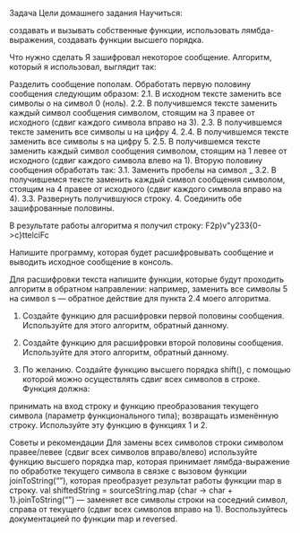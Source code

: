 Задача
Цели домашнего задания
Научиться:

создавать и вызывать собственные функции,
использовать лямбда-выражения,
создавать функции высшего порядка.


Что нужно сделать
Я зашифровал некоторое сообщение. Алгоритм, который я использовал, выглядит так:

Разделить сообщение пополам.
Обработать первую половину сообщения следующим образом:
2.1. В исходном тексте заменить все символы о на символ 0 (ноль).
2.2. В получившемся тексте заменить каждый символ сообщения символом, стоящим на 3 правее от исходного (сдвиг каждого символа вправо на 3).
2.3. В получившемся тексте заменить все символы u на цифру 4.
2.4. В получившемся тексте заменить все символы s на цифру 5.
2.5. В получившемся тексте заменить каждый символ сообщения символом, стоящим на 1 левее от исходного (сдвиг каждого символа влево на 1).
Вторую половину сообщения обработать так:
3.1. Заменить пробелы на символ _
3.2. В получившемся тексте заменить каждый символ сообщения символом, стоящим на 4 правее от исходного (сдвиг каждого символа вправо на 4).
3.3. Развернуть получившуюся строку.
4. Соединить обе зашифрованные половины.


В результате работы алгоритма я получил строку: F2p)v"y233{0->c}ttelciFc

Напишите программу, которая будет расшифровывать сообщение и выводить исходное сообщение в консоль.

Для расшифровки текста напишите функции, которые будут проходить алгоритм в обратном направлении: например, заменить все символы 5 на символ s — обратное действие для пункта 2.4 моего алгоритма.

1. Создайте функцию для расшифровки первой половины сообщения. Используйте для этого алгоритм, обратный данному.

2. Создайте функцию для расшифровки второй половины сообщения. Используйте для этого алгоритм, обратный данному.

3. По желанию. Создайте функцию высшего порядка shift(), с помощью которой можно осуществлять сдвиг всех символов в строке. Функция должна:

принимать на вход строку и функцию преобразования текущего символа (параметр функционального типа);
возвращать изменённую строку.
Используйте эту функцию в функциях 1 и 2.


Советы и рекомендации
Для замены всех символов строки символом правее/левее (сдвиг всех символов вправо/влево) используйте функцию высшего порядка map, которая принимает лямбда-выражение по обработке текущего символа в связке с вызовом функции joinToString(“”), которая преобразует результат работы функции map в строку.
val shiftedString = sourceString.map {char -> char + 1}.joinToString(“”) ― заменяет все символы строки на соседний символ, справа от текущего (сдвиг всех символов вправо на 1).
Воспользуйтесь документацией по функции map и reversed. 